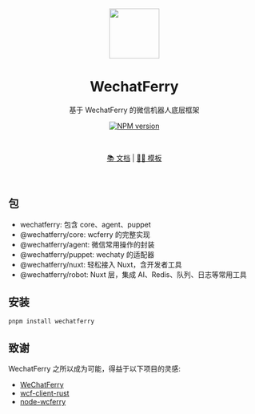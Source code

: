 <br>

<p align="center">
<img src="https://api.iconify.design/unjs:automd.svg" style="width:100px;" />
</p>

<h1 align="center">WechatFerry</h1>

<p align="center">
基于 WechatFerry 的微信机器人底层框架
</p>

<p align="center">
<a href="https://www.npmjs.com/package/wechatferry"><img src="https://img.shields.io/npm/v/wechatferry?color=c95f8b&amp;label=" alt="NPM version"></a></p>

<br>
<p align="center">
<a href="">📚 文档</a> |
<a href="">🤹‍♂️ 模板</a>
</p>
<br>

## 包

- wechatferry: 包含 core、agent、puppet
- @wechatferry/core: wcferry 的完整实现
- @wechatferry/agent: 微信常用操作的封装
- @wechatferry/puppet: wechaty 的适配器
- @wechatferry/nuxt: 轻松接入 Nuxt，含开发者工具
- @wechatferry/robot: Nuxt 层，集成 AI、Redis、队列、日志等常用工具

## 安装

```bash
pnpm install wechatferry
```

## 致谢

WechatFerry 之所以成为可能，得益于以下项目的灵感:

- [WeChatFerry](https://github.com/lich0821/WeChatFerry)
- [wcf-client-rust](https://github.com/lich0821/wcf-client-rust)
- [node-wcferry](https://github.com/stkevintan/node-wcferry)
